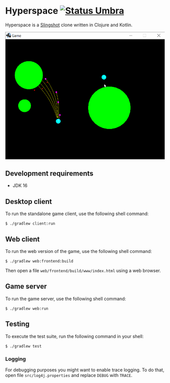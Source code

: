 Hyperspace [![Status Umbra][status-umbra]][andivionian-status-classifier]
==========

Hyperspace is a [Slingshot][slingshot] clone written in Clojure and Kotlin.

![Gameplay Footage][gameplay]

## Development requirements

- JDK 16

## Desktop client

To run the standalone game client, use the following shell command:

```console
$ ./gradlew client:run
```

## Web client

To run the web version of the game, use the following shell command:

```console
$ ./gradlew web:frontend:build
```

Then open a file `web/frontend/build/www/index.html` using a web browser.

## Game server

To run the game server, use the following shell command:

```console
$ ./gradlew web:run
```

## Testing

To execute the test suite, run the following command in your shell:

```console
$ ./gradlew test
```

### Logging
For debugging purposes you might want to enable trace logging. To do that, open file `src/log4j.properties` and replace
`DEBUG` with `TRACE`.

[andivionian-status-classifier]: https://github.com/ForNeVeR/andivionian-status-classifier#status-umbra-
[slingshot]: https://web.archive.org/web/20120226132228/http://slingshot.wikispot.org/

[status-umbra]: https://img.shields.io/badge/status-umbra-red.svg

[gameplay]: docs/footage.gif
